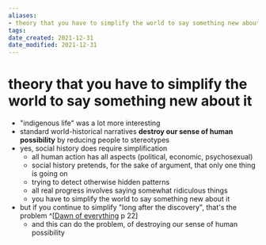 ```yaml
---
aliases: 
- theory that you have to simplify the world to say something new about it
tags: 
date_created: 2021-12-31
date_modified: 2021-12-31
---
```


# theory that you have to simplify the world to say something new about it

- "indigenous life" was a lot more interesting
- standard world-historical narratives **destroy our sense of human possibility** by reducing people to stereotypes
- yes, social history does require simplification
	- all human action has all aspects (political, economic, psychosexual)
	- social history pretends, for the sake of argument, that only one thing is going on
	- trying to detect otherwise hidden patterns
	- all real progress involves saying somewhat ridiculous things
	- you have to simplify the world to say something new about it
- but if you continue to simplify "long after the discovery", that's the problem ^[[Dawn of everything](dawn_of_everything_graeber_wengrow.md) p 22]
	- and this can do the problem, of destroying our sense of human possibility